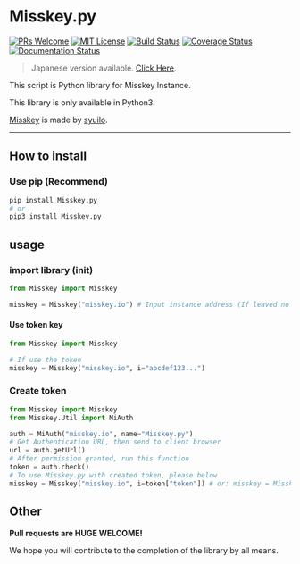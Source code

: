 # Misskey.py

[![PRs Welcome](https://img.shields.io/badge/PRs-welcome-brightgreen.svg?style=flat-square)](http://makeapullrequest.com)
[![MIT License](https://img.shields.io/badge/license-MIT-blue.svg?style=flat)](LICENSE)
[![Build Status](https://travis-ci.org/YuzuRyo61/Misskey.py.svg?branch=v1)](https://travis-ci.org/YuzuRyo61/Misskey.py)
[![Coverage Status](https://coveralls.io/repos/github/YuzuRyo61/Misskey.py/badge.svg?branch=v1)](https://coveralls.io/github/YuzuRyo61/Misskey.py?branch=v1)
[![Documentation Status](https://readthedocs.org/projects/misskeypy/badge/?version=latest)](https://misskeypy.readthedocs.io/en/latest/?badge=latest)

> Japanese version available. [Click Here](https://github.com/YuzuRyo61/Misskey.py/blob/v2/README-JP.md).

This script is Python library for Misskey Instance.

This library is only available in Python3.

[Misskey](https://github.com/syuilo/misskey) is made by [syuilo](https://github.com/syuilo).

---

## How to install

### Use pip (Recommend)

```bash
pip install Misskey.py
# or
pip3 install Misskey.py
```

## usage

### import library (init)

```python
from Misskey import Misskey

misskey = Misskey("misskey.io") # Input instance address (If leaved no attribute, it sets "misskey.io")
```

#### Use token key

```python
from Misskey import Misskey

# If use the token
misskey = Misskey("misskey.io", i="abcdef123...")
```

### Create token

```python
from Misskey import Misskey
from Misskey.Util import MiAuth

auth = MiAuth("misskey.io", name="Misskey.py")
# Get Authentication URL, then send to client browser
url = auth.getUrl()
# After permission granted, run this function
token = auth.check()
# To use Misskey.py with created token, please below
misskey = Misskey("misskey.io", i=token["token"]) # or: misskey = Misskey("misskey.io", i=auth.token)
```

## Other

**Pull requests are HUGE WELCOME!**

We hope you will contribute to the completion of the library by all means.
